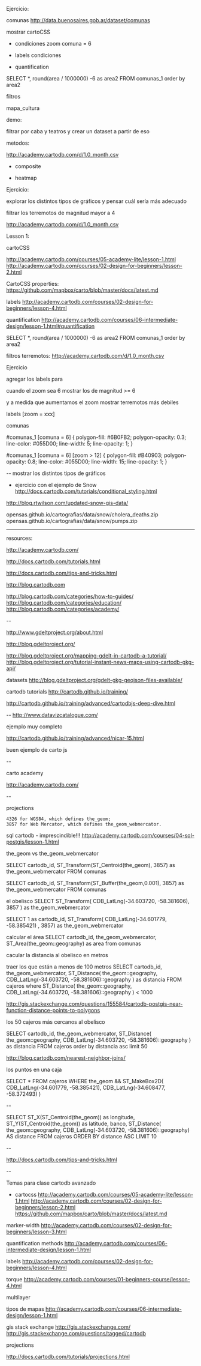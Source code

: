 Ejercicio:

comunas
http://data.buenosaires.gob.ar/dataset/comunas

mostrar cartoCSS

- condiciones
zoom
comuna = 6

- labels
condiciones

- quantification

SELECT *,
round(area / 1000000) -6 as area2
FROM comunas_1
order by area2

filtros

mapa_cultura

demo:

filtrar por caba y teatros
y crear un dataset a partir de eso




metodos:

http://academy.cartodb.com/d/1.0_month.csv

- composite

- heatmap


Ejercicio:

explorar los distintos tipos de gráficos
y pensar cuál sería más adecuado

filtrar los terremotos de magnitud mayor a 4

http://academy.cartodb.com/d/1.0_month.csv



Lesson 1:

cartoCSS

http://academy.cartodb.com/courses/05-academy-lite/lesson-1.html
http://academy.cartodb.com/courses/02-design-for-beginners/lesson-2.html

CartoCSS properties:
https://github.com/mapbox/carto/blob/master/docs/latest.md

labels
http://academy.cartodb.com/courses/02-design-for-beginners/lesson-4.html

quantification
http://academy.cartodb.com/courses/06-intermediate-design/lesson-1.html#quantification

SELECT *,
round(area / 1000000) -6 as area2
FROM comunas_1
order by area2

filtros
terremotos: http://academy.cartodb.com/d/1.0_month.csv



Ejercicio





agregar los labels para

cuando el zoom sea 6 mostrar los de magnitud >= 6

y a medida que aumentamos el zoom mostrar terremotos más debiles





labels
[zoom = xxx]

comunas

#comunas_1 [comuna = 6] {
  polygon-fill: #6B0FB2;
  polygon-opacity: 0.3;
  line-color: #055D00;
  line-width: 5;
  line-opacity: 1;
}

#comunas_1 [comuna = 6] [zoom > 12] {
  polygon-fill: #B40903;
  polygon-opacity: 0.8;
  line-color: #055D00;
  line-width: 15;
  line-opacity: 1;
}

-- mostrar los distintos tipos de gráficos



- ejercicio con el ejemplo de Snow
http://docs.cartodb.com/tutorials/conditional_styling.html

http://blog.rtwilson.com/updated-snow-gis-data/


opensas.github.io/cartografias/data/snow/cholera_deaths.zip
opensas.github.io/cartografias/data/snow/pumps.zip


----------------


resources:

http://academy.cartodb.com/

http://docs.cartodb.com/tutorials.html

http://docs.cartodb.com/tips-and-tricks.html

http://blog.cartodb.com

http://blog.cartodb.com/categories/how-to-guides/
http://blog.cartodb.com/categories/education/
http://blog.cartodb.com/categories/academy/

--

http://www.gdeltproject.org/about.html

http://blog.gdeltproject.org/


http://blog.gdeltproject.org/mapping-gdelt-in-cartodb-a-tutorial/
http://blog.gdeltproject.org/tutorial-instant-news-maps-using-cartodb-gkg-api/

datasets
http://blog.gdeltproject.org/gdelt-gkg-geojson-files-available/


cartodb tutorials
http://cartodb.github.io/training/

http://cartodb.github.io/training/advanced/cartodbjs-deep-dive.html

--
http://www.datavizcatalogue.com/



ejemplo muy completo

http://cartodb.github.io/training/advanced/nicar-15.html

buen ejemplo de carto js


--

carto academy

http://academy.cartodb.com/

--

projections

    4326 for WGS84, which defines the_geom;
    3857 for Web Mercator, which defines the_geom_webmercator.


sql cartodb - imprescindible!!!
http://academy.cartodb.com/courses/04-sql-postgis/lesson-1.html

the_geom vs the_geom_webmercator

SELECT cartodb_id, ST_Transform(ST_Centroid(the_geom), 3857) as the_geom_webmercator FROM comunas

SELECT cartodb_id, ST_Transform(ST_Buffer(the_geom,0.001), 3857) as the_geom_webmercator FROM comunas

el obelisco
SELECT
  ST_Transform(
    CDB_LatLng(-34.603720, -58.381606), 3857
  )
as the_geom_webmercator

SELECT
  1 as cartodb_id,
  ST_Transform(
    CDB_LatLng(-34.601779, -58.385421)
  , 3857)
  as the_geom_webmercator


calcular el área
SELECT
  cartodb_id,
  the_geom_webmercator,
  ST_Area(the_geom::geography) as area
from comunas

cacular la distancia al obelisco en metros

traer los que están a menos de 100 metros
SELECT
  cartodb_id,
  the_geom_webmercator,
  ST_Distance(
    the_geom::geography,
    CDB_LatLng(-34.603720, -58.381606)::geography
  ) as distancia
FROM
  cajeros
where
  ST_Distance(
    the_geom::geography,
    CDB_LatLng(-34.603720, -58.381606)::geography
  ) < 1000

http://gis.stackexchange.com/questions/155584/cartodb-postgis-near-function-distance-points-to-polygons

los 50 cajeros más cercanos al obelisco

SELECT
  cartodb_id,
  the_geom_webmercator,
  ST_Distance(
    the_geom::geography,
    CDB_LatLng(-34.603720, -58.381606)::geography
  ) as distancia
FROM
  cajeros
order by distancia asc
limit 50

http://blog.cartodb.com/nearest-neighbor-joins/

los puntos en una caja

SELECT
  *
FROM
  cajeros
WHERE
  the_geom &&
  ST_MakeBox2D(
    CDB_LatLng(-34.601779, -58.385421),
    CDB_LatLng(-34.608477, -58.372493)
  )

--

SELECT
  ST_X(ST_Centroid(the_geom)) as longitude,
  ST_Y(ST_Centroid(the_geom)) as latitude,
  banco,
  ST_Distance(
    the_geom::geography,
    CDB_LatLng(-34.603720, -58.381606)::geography) AS distance
  FROM cajeros
  ORDER BY distance ASC LIMIT 10

--

http://docs.cartodb.com/tips-and-tricks.html

--

Temas para clase cartodb avanzado

- cartocss
http://academy.cartodb.com/courses/05-academy-lite/lesson-1.html
http://academy.cartodb.com/courses/02-design-for-beginners/lesson-2.html
https://github.com/mapbox/carto/blob/master/docs/latest.md


marker-width
http://academy.cartodb.com/courses/02-design-for-beginners/lesson-3.html

quantification methods
http://academy.cartodb.com/courses/06-intermediate-design/lesson-1.html

labels
http://academy.cartodb.com/courses/02-design-for-beginners/lesson-4.html

torque
http://academy.cartodb.com/courses/01-beginners-course/lesson-4.html

multilayer

tipos de mapas
http://academy.cartodb.com/courses/06-intermediate-design/lesson-1.html



gis stack exchange
http://gis.stackexchange.com/
http://gis.stackexchange.com/questions/tagged/cartodb

projections

http://docs.cartodb.com/tutorials/projections.html

